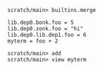 ```ucm:hide
scratch/main> builtins.merge
```

```unison
lib.dep0.bonk.foo = 5
lib.dep0.zonk.foo = "hi"
lib.dep0.lib.dep1.foo = 6
myterm = foo + 2
```

```ucm
scratch/main> add
scratch/main> view myterm
```

